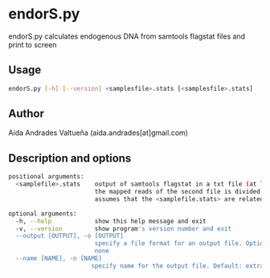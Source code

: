 # endorS.py
endorS.py calculates endogenous DNA from samtools flagstat files and print to screen

## Usage
```bash
endorS.py [-h] [--version] <samplesfile>.stats [<samplesfile>.stats]
```

## Author
Aida Andrades Valtueña (aida.andrades[at]gmail.com)

## Description and options
```bash
positional arguments:
  <samplefile>.stats    output of samtools flagstat in a txt file (at least one required). If two files are supplied,
                        the mapped reads of the second file is divided by the total reads in the first, since it
                        assumes that the <samplefile.stats> are related to the same sample. Useful after BAM filtering

optional arguments:
  -h, --help            show this help message and exit
  -v, --version         show program's version number and exit
  --output [OUTPUT], -o [OUTPUT]
                        specify a file format for an output file. Options: <json> for a MultiQC json output. Default:
                        none
  --name [NAME], -n [NAME]
                       specify name for the output file. Default: extracted from the first samtools flagstat file provided
                        
```

